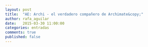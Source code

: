 ```yaml
---
layout: post
title:  "AE: Archi - el verdadero compañero de Archimate&copy;"
author: rafa_aguilar
date:   2015-03-30 11:00:00
categories: entradas
comments: true
published: false
---
```



